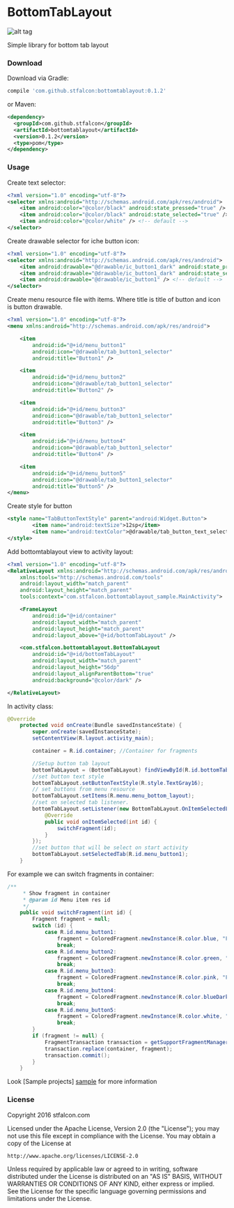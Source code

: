 # BottomTabLayout

![alt tag](http://i.imgur.com/PJ58P2z.gif)

Simple library for bottom tab layout

### Download

Download via Gradle:

```gradle
compile 'com.github.stfalcon:bottomtablayout:0.1.2'
```
or Maven:
```xml
<dependency>
  <groupId>com.github.stfalcon</groupId>
  <artifactId>bottomtablayout</artifactId>
  <version>0.1.2</version>
  <type>pom</type>
</dependency>
```

### Usage

Create text selector:
```xml
<?xml version="1.0" encoding="utf-8"?>
<selector xmlns:android="http://schemas.android.com/apk/res/android">
    <item android:color="@color/black" android:state_pressed="true" /> <!-- pressed -->
    <item android:color="@color/black" android:state_selected="true" /> <!-- selected -->
    <item android:color="@color/white" /> <!-- default -->
</selector>
```

Create drawable selector for iche button icon:
```xml
<?xml version="1.0" encoding="utf-8"?>
<selector xmlns:android="http://schemas.android.com/apk/res/android">
    <item android:drawable="@drawable/ic_button1_dark" android:state_pressed="true" /> <!-- pressed -->
    <item android:drawable="@drawable/ic_button1_dark" android:state_selected="true" /> <!-- selected -->
    <item android:drawable="@drawable/ic_button1" /> <!-- default -->
</selector>
```

Create menu resource file with items. Where title is title of button and icon is button drawable.
```xml
<?xml version="1.0" encoding="utf-8"?>
<menu xmlns:android="http://schemas.android.com/apk/res/android">

    <item
        android:id="@+id/menu_button1"
        android:icon="@drawable/tab_button1_selector"
        android:title="Button1" />

    <item
        android:id="@+id/menu_button2"
        android:icon="@drawable/tab_button1_selector"
        android:title="Button2" />

    <item
        android:id="@+id/menu_button3"
        android:icon="@drawable/tab_button1_selector"
        android:title="Button3" />

    <item
        android:id="@+id/menu_button4"
        android:icon="@drawable/tab_button1_selector"
        android:title="Button4" />

    <item
        android:id="@+id/menu_button5"
        android:icon="@drawable/tab_button1_selector"
        android:title="Button5" />
</menu>
```

Create style for button
```xml
<style name="TabButtonTextStyle" parent="android:Widget.Button">
        <item name="android:textSize">12sp</item>
        <item name="android:textColor">@drawable/tab_button_text_selector</item>
</style>
```

Add bottomtablayout view to activity layout:
```xml
<?xml version="1.0" encoding="utf-8"?>
<RelativeLayout xmlns:android="http://schemas.android.com/apk/res/android"
    xmlns:tools="http://schemas.android.com/tools"
    android:layout_width="match_parent"
    android:layout_height="match_parent"
    tools:context="com.stfalcon.bottomtablayout_sample.MainActivity">

    <FrameLayout
        android:id="@+id/container"
        android:layout_width="match_parent"
        android:layout_height="match_parent"
        android:layout_above="@+id/bottomTabLayout" />

    <com.stfalcon.bottomtablayout.BottomTabLayout
        android:id="@+id/bottomTabLayout"
        android:layout_width="match_parent"
        android:layout_height="56dp"
        android:layout_alignParentBottom="true"
        android:background="@color/dark" />

</RelativeLayout>
```

In activity class:
```java
@Override
    protected void onCreate(Bundle savedInstanceState) {
        super.onCreate(savedInstanceState);
        setContentView(R.layout.activity_main);

        container = R.id.container; //Container for fragments

        //Setup button tab layout
        bottomTabLayout = (BottomTabLayout) findViewById(R.id.bottomTabLayout);
        //set button text style
        bottomTabLayout.setButtonTextStyle(R.style.TextGray16);
        // set buttons from menu resource
        bottomTabLayout.setItems(R.menu.menu_bottom_layout);
        //set on selected tab listener.
        bottomTabLayout.setListener(new BottomTabLayout.OnItemSelectedListener() {
            @Override
            public void onItemSelected(int id) {
                switchFragment(id);
            }
        });
        //set button that will be select on start activity
        bottomTabLayout.setSelectedTab(R.id.menu_button1);
    }
```
For example we can switch fragments in container:

```java
/**
     * Show fragment in container
     * @param id Menu item res id
     */
    public void switchFragment(int id) {
        Fragment fragment = null;
        switch (id) {
            case R.id.menu_button1:
                fragment = ColoredFragment.newInstance(R.color.blue, "Fragment 1");
                break;
            case R.id.menu_button2:
                fragment = ColoredFragment.newInstance(R.color.green, "Fragment 2");
                break;
            case R.id.menu_button3:
                fragment = ColoredFragment.newInstance(R.color.pink, "Fragment 3");
                break;
            case R.id.menu_button4:
                fragment = ColoredFragment.newInstance(R.color.blueDark, "Fragment 4");
                break;
            case R.id.menu_button5:
                fragment = ColoredFragment.newInstance(R.color.white, "Fragment 5");
                break;
        }
        if (fragment != null) {
            FragmentTransaction transaction = getSupportFragmentManager().beginTransaction();
            transaction.replace(container, fragment);
            transaction.commit();
        }
    }
```

Look [Sample projects] [sample] for more information

### License 

Copyright 2016 stfalcon.com

Licensed under the Apache License, Version 2.0 (the "License");
you may not use this file except in compliance with the License.
You may obtain a copy of the License at

    http://www.apache.org/licenses/LICENSE-2.0

Unless required by applicable law or agreed to in writing, software
distributed under the License is distributed on an "AS IS" BASIS,
WITHOUT WARRANTIES OR CONDITIONS OF ANY KIND, either express or implied.
See the License for the specific language governing permissions and
limitations under the License.


[sample]: <https://github.com/stfalcon-studio/BottomTabLayout/tree/master/sample>
